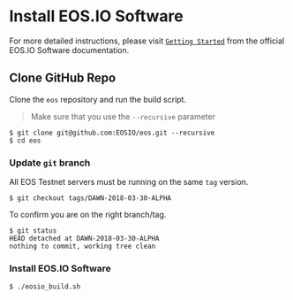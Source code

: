 # Install EOS.IO Software

For more detailed instructions, please visit [`Getting Started`](https://github.com/EOSIO/eos/tree/DAWN-2018-03-30-ALPHA#getting-started) from the official EOS.IO Software documentation.

## Clone GitHub Repo

Clone the `eos` repository and run the build script.

> Make sure that you use the `--recursive` parameter

```
$ git clone git@github.com:EOSIO/eos.git --recursive
$ cd eos
```

### Update `git` branch

All EOS Testnet servers must be running on the same `tag` version.

```
$ git checkout tags/DAWN-2018-03-30-ALPHA
```

To confirm you are on the right branch/tag.

```
$ git status
HEAD detached at DAWN-2018-03-30-ALPHA
nothing to commit, working tree clean
```

### Install EOS.IO Software

```
$ ./eosio_build.sh
```